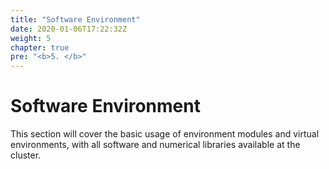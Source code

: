 ```yaml
---
title: "Software Environment"
date: 2020-01-06T17:22:32Z
weight: 5
chapter: true
pre: "<b>5. </b>"
---
```


# Software Environment

This section will cover the basic usage of environment modules and virtual environments, with all software and numerical libraries available at the cluster.